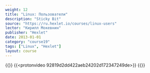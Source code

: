 ```yaml
---
weight: 12
title: "Linux: Пользователи"
description: "Sticky Bit"
source: "https://ru.hexlet.io/courses/linux-users"
lector: "Кирилл Мокевнин"
publisher: "Hexlet"
date: 2013-01-01
category: "course19"
tags: ["Linux", "Hexlet"]
layout: course
---
```

{{<players>}}
    {{<protonvideo 92819d2dd422aeb24202d172347249de>}}
{{</players>}}

